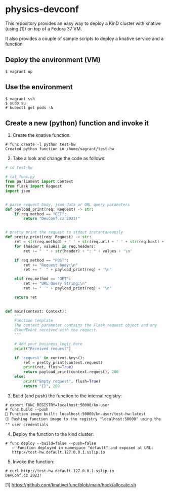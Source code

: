 # physics-devconf

This repository provides an easy way to deploy a KinD cluster with knative (using [1]) on
top of a Fedora 37 VM.

It also provides a couple of sample scripts to deploy a knative service and a function

## Deploy the environment (VM)

    $ vagrant up

## Use the environment

    $ vagrant ssh
    $ sudo su
    # kubectl get pods -A

## Create a new (python) function and invoke it


1. Create the knative function:
```
# func create -l python test-hw
Created python function in /home/vagrant/test-hw
```

2. Take a look and change the code as follows:
```python
# cd test-hw

# cat func.py
from parliament import Context
from flask import Request
import json


# parse request body, json data or URL query parameters
def payload_print(req: Request) -> str:
    if req.method == "GET":
        return "DevConf.cz 2023!"


# pretty print the request to stdout instantaneously
def pretty_print(req: Request) -> str:
    ret = str(req.method) + ' ' + str(req.url) + ' ' + str(req.host) + '\n'
    for (header, values) in req.headers:
        ret += "  " + str(header) + ": " + values + '\n'

    if req.method == "POST":
        ret += "Request body:\n"
        ret += "  " + payload_print(req) + '\n'

    elif req.method == "GET":
        ret += "URL Query String:\n"
        ret += "  " + payload_print(req) + '\n'

    return ret

 
def main(context: Context):
    """ 
    Function template
    The context parameter contains the Flask request object and any
    CloudEvent received with the request.
    """

    # Add your business logic here
    print("Received request")

    if 'request' in context.keys():
        ret = pretty_print(context.request)
        print(ret, flush=True)
        return payload_print(context.request), 200
    else:
        print("Empty request", flush=True)
        return "{}", 200
```

3. Build (and push) the function to the internal registry:
```
# export FUNC_REGISTRY=localhost:50000/kn-user
# func build --push
🙌 Function image built: localhost:50000/kn-user/test-hw:latest
🕕 Pushing function image to the registry "localhost:50000" using the "" user credentials
```

4. Deploy the function to the kind cluster:
```
# func deploy --build=false --push=false
   ✅ Function deployed in namespace "default" and exposed at URL: 
   http://test-hw.default.127.0.0.1.sslip.io
```

5. Invoke the function:
```
# curl http://test-hw.default.127.0.0.1.sslip.io
DevConf.cz 2023!
```

[1] https://github.com/knative/func/blob/main/hack/allocate.sh

